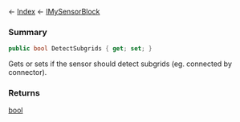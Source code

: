 ← [Index](Api-Index) ← [IMySensorBlock](Sandbox.ModAPI.Ingame.IMySensorBlock)

### Summary

```csharp
public bool DetectSubgrids { get; set; }
```

Gets or sets if the sensor should detect subgrids (eg. connected by connector).

### Returns

[bool](System.Boolean)

